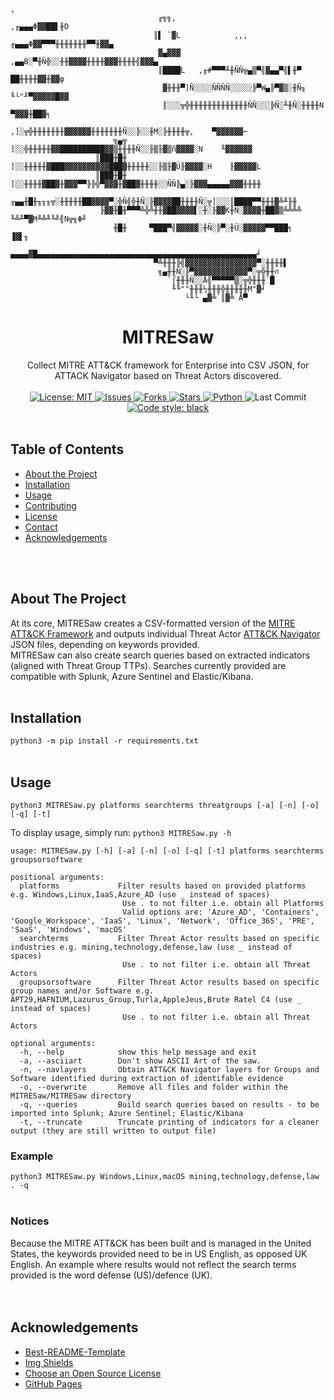 <!-- PROJECT LOGO -->
```
                                                                         ,
                                 ╓╗╗,                          ,╓▄▄▄Φ▓▓██▌╫D
                                ║▌ `▓L            ,,, ╓▄▄▄Φ▓▓▀▀▀╫╫╫╫╫╫╫▀▀╫▓▓▄
                                 ▓▄▓▓▓        ,▄▄B░▀╫Ñ╬░░╫╫▓▓▓▓╫╫╫╫▓▓▓╫╫╫╫╣▓▓▓▄
                                 ║████L   ,╓#▀▀▀╨╫ÑÑ╦▄▒▀╣▓▄▄▀╣▌╫▀    ██╫╫╫╫▓▓╫▓▓φ
                                  ▓╫╫╫▀]Ñ░░░░ÑÑÑÑ░░░░░╠▀W▄╠▀▓▒░╫Ñ╖   ╙└"╜▀▓▓▓▓▓█▓▓
                                  ║░░░╦╬╫╫╫╫╫╫╫╫╫╫╫╫╫ÑÑ░░░╠Ñ░╨╫Ñ░╫╫╫╫N     ▀▓▓▓╫██▓╕
                                ,]░╦╬╫╫╫╫╫╫╫▓▓▓▓▓▓╫╫╫╫╫╫╫Ñ░░╠░░╫M░╠╫╫╫╫╦,    ▀▓▓▓▓▓▓⌐
                       ╗▄╦     ]░░╬╫╫╫╫╫▓▓██████████▓▓▒╫╫╫╫Ñ░░╟▒╟▓▒ñ▓▓▓▓░N    ╙▓▓▓▓▓▓
                   ║███╫█╫    ]░░╫╫╫╫╫▓███▓▓▓▓▓▓▓▓▓▓███▓╫╫╫╫╫░░╟▒╟▓Ü╟▓▓▓▓░H    ╟▓▓▓▓▓L
                   ║███╫█╫   ]░░╫╫╫╫▓██▓╫▓▓▓▀▀╠╠╬▀▓▓▓╫▓██▓╫╫╫╫░░ÑÑ╠▄░╠▓▓▓▄▄▄▄▄▓▓▓╫╫╫╫
                    ╓▄▄╫█╫╖╖╖╦░╫╫╫╫╫██▓▓▓▓▀░╬Ñ╣╬╫Ñ░╟▓▓▓▓██╫╫╫╫Ñ░╦]░░░║████▀▀╫╫╫▓╩╨╟╫
                    ╟▓▓╫█╫▀▀▀╩╬╩╫╫▓██▓▓▓▓▌░╫░╟▓▓K╫Ñ░▓▓▓▓╫██▓▒╩╩╩╩ ╙╩╨▀▓M╨╩╨╙╝╣N╦╗Φ╝
                       ╫█╫     ▀███▀╣▓▓▓▓▓░╫Ñ░╠▀░╫Ü░▓▓▓▓▓▀▀███╕      ▐▓▌╖
                   ▄▄▄▄▓█▄▄▄▄▄▄▄▄▄▄▄▄▄▄▄▄▄▄▄▄▄▄▄▄▄▄▄▄▄▄▄▄▄▄▄▄▄▄▄▄▄▄▄▄▄▄▄▄▄╛
                                ▀╩╫╫╫╠╣▓▓▓▓▓▓▓▓▓▓▓▓▓▓▓▓▀░╫╫╫╫▌
                                 ╗▄╫╫Ñ░╠▀▓▓▓▓▓▓▓▓▓▓▓▓▀░╦╬╫╫∩
                                   `⌠╫╫╫Ñ░░Å╣▀▀▀▀▀▒░╦╬╫╫╫`█
                                    ╙╙""╫╫╫½╫╫╫╬╫╫╫╫╫M"▓╛
                                       └╙└ ▄▓╩`║▓╩ Å▀
```
<p align="center">
  <h1 align="center">MITRESaw</h1>
  <p align="center">
    Collect MITRE ATT&amp;CK framework for Enterprise into CSV JSON, for ATTACK Navigator based on Threat Actors discovered.
    <br><br>
    <a href="https://mit-license.org">
      <img src="https://img.shields.io/github/license/ezaspy/MITRESaw" alt="License: MIT">
    </a>
    <a href="https://github.com/ezaspy/MITRESaw/issues">
      <img src="https://img.shields.io/github/issues/ezaspy/MITRESaw" alt="Issues">
    </a>
    <a href="https://github.com/ezaspy/MITRESaw/network/members">
      <img src="https://img.shields.io/github/forks/ezaspy/MITRESaw" alt="Forks">
    <a href="https://github.com/ezaspy/MITRESaw/stargazers">
      <img src="https://img.shields.io/github/stars/ezaspy/MITRESaw" alt="Stars">
    </a>
    <a href="https://www.python.org">
      <img src="https://img.shields.io/badge/language-python-pink" alt="Python">
    </a>
    </a>
      <img src="https://img.shields.io/github/last-commit/ezaspy/MITRESaw" alt="Last Commit">
    </a>
    <a href="https://github.com/psf/black">
      <img alt="Code style: black" src="https://img.shields.io/badge/code%20style-black-000000.svg">
    </a>
    <br><br>
  </p>
</p>

<!-- TABLE OF CONTENTS -->
## Table of Contents

* [About the Project](#about-the-project)
* [Installation](#installation)
* [Usage](#usage)
* [Contributing](#contributing)
* [License](#license)
* [Contact](#contact)
* [Acknowledgements](#acknowledgements)


<br><br>

<!-- ABOUT THE PROJECT -->
## About The Project

At its core, MITRESaw creates a CSV-formatted version of the [MITRE ATT&amp;CK Framework](https://attack.mitre.org) and outputs individual Threat Actor [ATT&amp;CK Navigator](https://mitre-attack.github.io/attack-navigator/) JSON files, depending on keywords provided.<br>
MITRESaw can also create search queries based on extracted indicators (aligned with Threat Group TTPs). Searches currently provided are compatible with Splunk, Azure Sentinel and Elastic/Kibana.
<br><br>

<!-- INSTALLATION -->
## Installation

`python3 -m pip install -r requirements.txt`
<br><br>

<!-- USAGE EXAMPLES -->
## Usage
`python3 MITRESaw.py platforms searchterms threatgroups [-a] [-n] [-o] [-q] [-t]`

To display usage, simply run: `python3 MITRESaw.py -h`
```
usage: MITRESaw.py [-h] [-a] [-n] [-o] [-q] [-t] platforms searchterms groupsorsoftware

positional arguments:
  platforms             Filter results based on provided platforms e.g. Windows,Linux,IaaS,Azure_AD (use _ instead of spaces)
                         Use . to not filter i.e. obtain all Platforms
                         Valid options are: 'Azure_AD', 'Containers', 'Google_Workspace', 'IaaS', 'Linux', 'Network', 'Office_365', 'PRE', 'SaaS', 'Windows', 'macOS'
  searchterms           Filter Threat Actor results based on specific industries e.g. mining,technology,defense,law (use _ instead of spaces)
                         Use . to not filter i.e. obtain all Threat Actors
  groupsorsoftware      Filter Threat Actor results based on specific group names and/or Software e.g. APT29,HAFNIUM,Lazurus_Group,Turla,AppleJeus,Brute Ratel C4 (use _ instead of spaces)
                         Use . to not filter i.e. obtain all Threat Actors

optional arguments:
  -h, --help            show this help message and exit
  -a, --asciiart        Don't show ASCII Art of the saw.
  -n, --navlayers       Obtain ATT&CK Navigator layers for Groups and Software identified during extraction of identifable evidence
  -o, --overwrite       Remove all files and folder within the MITRESaw/MITRESaw directory
  -q, --queries         Build search queries based on results - to be imported into Splunk; Azure Sentinel; Elastic/Kibana
  -t, --truncate        Truncate printing of indicators for a cleaner output (they are still written to output file)
```

### Example
`python3 MITRESaw.py Windows,Linux,macOS mining,technology,defense,law . -q`
<br><br>

### Notices

Because the MITRE ATT&amp;CK has been built and is managed in the United States, the keywords provided need to be in US English, as opposed UK English. An example where results would not reflect the search terms provided is the word defense (US)/defence (UK).
<br><br><br>


<!-- ACKNOWLEDGEMENTS -->
## Acknowledgements
* [Best-README-Template](https://github.com/othneildrew/Best-README-Template)
* [Img Shields](https://shields.io)
* [Choose an Open Source License](https://choosealicense.com)
* [GitHub Pages](https://pages.github.com)



<!-- MARKDOWN LINKS & IMAGES -->
<!-- https://www.markdownguide.org/basic-syntax/#reference-style-links -->
[contributors-shield]: https://img.shields.io/github/contributors/ezaspy/bruce.svg?style=flat-square
[contributors-url]: https://github.com/ezaspy/bruce/graphs/contributors
[forks-shield]: https://img.shields.io/github/forks/ezaspy/bruce.svg?style=flat-square
[forks-url]: https://github.com/ezaspy/bruce/network/members
[stars-shield]: https://img.shields.io/github/stars/ezaspy/bruce.svg?style=flat-square
[stars-url]: https://github.com/ezaspy/bruce/stargazers
[issues-shield]: https://img.shields.io/github/issues/ezaspy/bruce.svg?style=flat-square
[issues-url]: https://github.com/ezaspy/bruce/issues
[license-shield]: https://img.shields.io/github/license/ezaspy/bruce.svg?style=flat-square
[license-url]: https://github.com/ezaspy/bruce/master/LICENSE.txt
